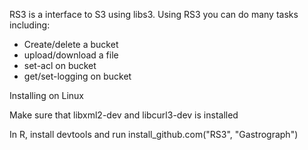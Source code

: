 RS3 is a interface to S3 using libs3.  Using RS3 you can do many tasks including:

* Create/delete a bucket
* upload/download a file
* set-acl on bucket
* get/set-logging on bucket

Installing on Linux

Make sure that libxml2-dev and libcurl3-dev is installed

In R, install devtools and run install_github.com("RS3", "Gastrograph")
